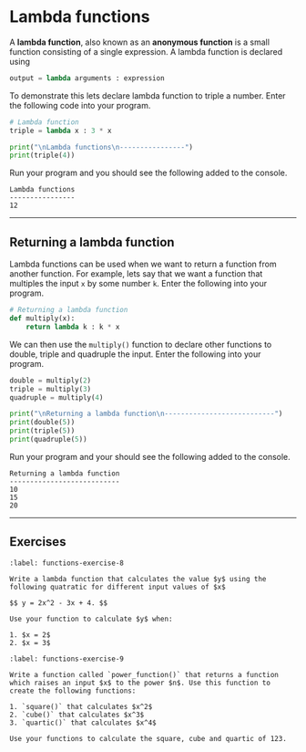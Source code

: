 # Lambda functions

A **lambda function**, also known as an **anonymous function** is a small function consisting of a single expression. A lambda function is declared using

```python
output = lambda arguments : expression
```

To demonstrate this lets declare lambda function to triple a number. Enter the following code into your program.

```python
# Lambda function
triple = lambda x : 3 * x

print("\nLambda functions\n----------------")
print(triple(4))
```

Run your program and you should see the following added to the console.

```text
Lambda functions
----------------
12
```

---

## Returning a lambda function

Lambda functions can be used when we want to return a function from another function. For example, lets say that we want a function that multiples the input `x` by some number `k`. Enter the following into your program.

```python
# Returning a lambda function
def multiply(x):
    return lambda k : k * x
```

We can then use the `multiply()` function to declare other functions to double, triple and quadruple the input. Enter the following into your program.

```python
double = multiply(2)
triple = multiply(3)
quadruple = multiply(4)

print("\nReturning a lambda function\n---------------------------")
print(double(5))
print(triple(5))
print(quadruple(5)) 
```

Run your program and your should see the following added to the console.

```text
Returning a lambda function
---------------------------
10
15
20
```

---

## Exercises

```{exercise}
:label: functions-exercise-8

Write a lambda function that calculates the value $y$ using the following quatratic for different input values of $x$

$$ y = 2x^2 - 3x + 4. $$

Use your function to calculate $y$ when:

1. $x = 2$
2. $x = 3$
```

```{exercise}
:label: functions-exercise-9

Write a function called `power_function()` that returns a function which raises an input $x$ to the power $n$. Use this function to create the following functions:

1. `square()` that calculates $x^2$
2. `cube()` that calculates $x^3$
3. `quartic()` that calculates $x^4$

Use your functions to calculate the square, cube and quartic of 123.
```

